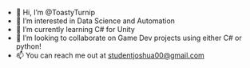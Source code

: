 - 👋 Hi, I’m @ToastyTurnip
- 👀 I’m interested in Data Science and Automation
- 🌱 I’m currently learning C# for Unity
- 💞️ I’m looking to collaborate on Game Dev projects using either C# or python! 
- 📫 You can reach me out at studentjoshua00@gmail.com

<!---
ToastyTurnip/ToastyTurnip is a ✨ special ✨ repository because its `README.md` (this file) appears on your GitHub profile.
You can click the Preview link to take a look at your changes.
--->
